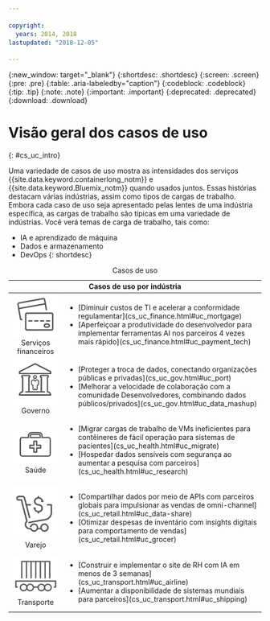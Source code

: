 ```yaml
---

copyright:
  years: 2014, 2018
lastupdated: "2018-12-05"

---
```


{:new_window: target="_blank"}
{:shortdesc: .shortdesc}
{:screen: .screen}
{:pre: .pre}
{:table: .aria-labeledby="caption"}
{:codeblock: .codeblock}
{:tip: .tip}
{:note: .note}
{:important: .important}
{:deprecated: .deprecated}
{:download: .download}




# Visão geral dos casos de uso
{: #cs_uc_intro}

Uma variedade de casos de uso mostra as intensidades dos serviços {{site.data.keyword.containerlong_notm}} e {{site.data.keyword.Bluemix_notm}} quando usados juntos. Essas histórias destacam várias indústrias, assim como tipos de cargas de trabalho. Embora cada caso de uso seja apresentado pelas lentes de uma indústria específica, as cargas de trabalho são típicas em uma variedade de indústrias. Você verá temas de carga de trabalho, tais como:
* IA e aprendizado de máquina
* Dados e armazenamento
* DevOps
{: shortdesc}

<table summary="A tabela mostra os casos de uso. As linhas devem ser lidas da esquerda para a direita, com ícones representando cada indústria na coluna um e a descrição na coluna dois.">
<caption>Casos de uso</caption>
  <thead>
  <th colspan=2>Casos de uso por indústria</th>
  </thead>
  <tbody>
    <tr>
    <td align="center"><img src="icons/finance.svg" alt="Ícone da frente e do verso do cartão de crédito"/><br>Serviços financeiros</td>
    <td><ul>
    <li>[Diminuir custos de TI e acelerar a conformidade regulamentar](cs_uc_finance.html#uc_mortgage)</li>
    <li>[Aperfeiçoar a produtividade do desenvolvedor para implementar ferramentas AI nos parceiros 4 vezes mais rápido](cs_uc_finance.html#uc_payment_tech)</li>
    </ul></td>
     </tr>
     <tr>
     <td align="center"><img src="icons/gov.svg" alt="Ícone de prédio do governo com pessoa dentro"/><br>Governo</td>
     <td><ul>
    <li>[Proteger a troca de dados, conectando organizações públicas e privadas](cs_uc_gov.html#uc_port)</li>
     <li>[Melhorar a velocidade de colaboração com a comunidade Desenvolvedores, combinando dados públicos/privados](cs_uc_gov.html#uc_data_mashup)</li></ul></td>
      </tr>
    <tr>
      <td align="center"><img src="icons/health.svg" alt="Icon of medical bag"/><br>Saúde</td>
      <td><ul>
     <li>[Migrar cargas de trabalho de VMs ineficientes para contêineres de fácil operação para sistemas de pacientes](cs_uc_health.html#uc_migrate)</li>
      <li>[Hospedar dados sensíveis com segurança ao aumentar a pesquisa com parceiros](cs_uc_health.html#uc_research)</li>
      </ul></td>
      </tr>
      <tr>
         <td align="center"><img src="icons/retail.svg" alt="Ícone de carrinho de compras com símbolo monetário"/><br>Varejo</td>
         <td><ul>
        <li>[Compartilhar dados por meio de APIs com parceiros globais para impulsionar as vendas de omni-channel](cs_uc_retail.html#uc_data-share)</li>
         <li>[Otimizar despesas de inventário com insights digitais para comportamento de vendas](cs_uc_retail.html#uc_grocer)</li>
              </ul></td>
          </tr>
      <tr>
       <td align="center"><img src="icons/transport.svg" alt="Icon of railroad car with containers"/><br>Transporte</td>
           <td><ul>
          <li>[Construir e implementar o site de RH com IA em menos de 3 semanas](cs_uc_transport.html#uc_airline)</li>
           <li>[Aumentar a disponibilidade de sistemas mundiais para parceiros](cs_uc_transport.html#uc_shipping)</li></ul></td>
      </tr>
  </tbody>
  </table>
